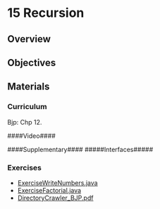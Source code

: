 15 Recursion
===============

## Overview ##


## Objectives ##

## Materials ##

### Curriculum ###
Bjp: Chp 12.

####Video####
 

####Supplementary####
#####Interfaces#####

  
### Exercises ###
* [ExerciseWriteNumbers.java](https://raw.githubusercontent.com/KEACS/DAT14V1/master/2nd_semester/15_recursion/Exercises/ExerciseWriteNumbers.java)
* [ExerciseFactorial.java](https://github.com/KEACS/DAT14V1/blob/master/2nd_semester/15_recursion/Exercises/ExerciseFactorial.java)
* [DirectoryCrawler_BJP.pdf](https://github.com/KEACS/DAT14V1/raw/master/2nd_semester/15_recursion/Exercises/DirectoryCrawler_BJP.pdf)

